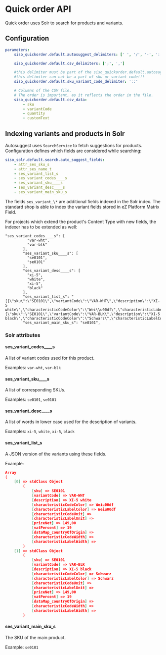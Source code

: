 # Quick order API

Quick order uses Solr to search for products and variants.

## Configuration

``` yaml
parameters:
    siso_quickorder.default.autosuggest_delimiters: [' ', '/', '-', '::']

    siso_quickorder.default.csv_delimiters: [';', ',']

    #this delimiter must be part of the siso_quickorder.default.autosuggest_delimiters
    #this delimiter can not be a part of sku or variant code!!!
    siso_quickorder.default.sku_variant_code_delimiter: '::'

    # Columns of the CSV file.
    # The order is important, as it reflects the order in the file.
    siso_quickorder.default.csv_data:
        - sku
        - variantCode
        - quantity
        - customText
```

## Indexing variants and products in Solr

Autosuggest uses `SearchService` to fetch suggestions for products.
Configuration defines which fields are considered while searching:

``` yaml
siso_solr.default.search.auto_suggest_fields:
    - attr_ses_sku_s
    - attr_ses_name_t
    - ses_variant_list_s
    - ses_variant_codes____s
    - ses_variant_sku____s
    - ses_variant_desc____s
    - ses_variant_main_sku_s
```

The fields `ses_variant_\*` are additional fields indexed in the Solr index.
The standard shop is able to index the variant fields stored in eZ Platform Matrix Field.

For projects which extend the product's Content Type with new fields, the indexer has to be extended as well:

``` 
"ses_variant_codes____s": [
          "var-wht",
          "var-blk"
        ],
        "ses_variant_sku____s": [
          "se0101",
          "se0101"
        ],
        "ses_variant_desc____s": [
          "xi-5",
          "white",
          "xi-5",
          "black"
        ],
        "ses_variant_list_s": "[{\"sku\":\"SE0101\",\"variantCode\":\"VAR-WHT\",\"description\":\"XI-5 white\",\"characteristicCodeColor\":\"Wei\\u00df\",\"characteristicLabelColor\":\"Wei\\u00df\",\"characteristicCodeUnit\":\"\",\"characteristicLabelUnit\":\"\",\"priceNet\":\"149,00\",\"vatPercent\":\"19\",\"dataMap_countryOfOrigin\":\"\",\"characteristicCodeWidth\":\"\",\"characteristicLabelWidth\":\"\"},{\"sku\":\"SE0101\",\"variantCode\":\"VAR-BLK\",\"description\":\"XI-5 black\",\"characteristicCodeColor\":\"Schwarz\",\"characteristicLabelColor\":\"Schwarz\",\"characteristicCodeUnit\":\"\",\"characteristicLabelUnit\":\"\",\"priceNet\":\"149,00\",\"vatPercent\":\"19\",\"dataMap_countryOfOrigin\":\"\",\"characteristicCodeWidth\":\"\",\"characteristicLabelWidth\":\"\"}]",
        "ses_variant_main_sku_s": "se0101",
```

### Solr attributes

#### ses_variant_codes____s

A list of variant codes used for this product.

Examples: `var-wht`, `var-blk`

#### ses_variant_sku____s

A list of corresponding SKUs.

Examples: `se0101`, `se0101`

#### ses_variant_desc____s

A list of words in lower case used for the description of variants.

Examples: `xi-5`, `white`, `xi-5`, `black`

#### ses_variant_list_s

A JSON version of the variants using these fields.

Example:

```` json
Array
(
    [0] => stdClass Object
        (
            [sku] => SE0101
            [variantCode] => VAR-WHT
            [description] => XI-5 white
            [characteristicCodeColor] => Weiu00df
            [characteristicLabelColor] => Weiu00df
            [characteristicCodeUnit] =>
            [characteristicLabelUnit] =>
            [priceNet] => 149,00
            [vatPercent] => 19
            [dataMap_countryOfOrigin] =>
            [characteristicCodeWidth] =>
            [characteristicLabelWidth] =>
        )
    [1] => stdClass Object
        (
            [sku] => SE0101
            [variantCode] => VAR-BLK
            [description] => XI-5 black
            [characteristicCodeColor] => Schwarz
            [characteristicLabelColor] => Schwarz
            [characteristicCodeUnit] =>
            [characteristicLabelUnit] =>
            [priceNet] => 149,00
            [vatPercent] => 19
            [dataMap_countryOfOrigin] =>
            [characteristicCodeWidth] =>
            [characteristicLabelWidth] =>
        )
````

#### ses_variant_main_sku_s

The SKU of the main product.

Example: `se0101`
